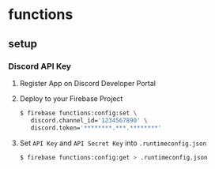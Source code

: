 # functions

## setup

### Discord API Key

1. Register App on Discord Developer Portal

2. Deploy to your Firebase Project
   ```sh
   $ firebase functions:config:set \
      discord.channel_id='1234567890' \
      discord.token='********.***.********'
   ```
3. Set `API Key` and `API Secret Key` into `.runtimeconfig.json`
   ```sh
   $ firebase functions:config:get > .runtimeconfig.json
   ```
